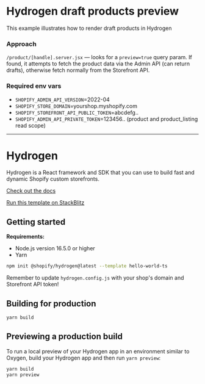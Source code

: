 # Hydrogen draft products preview

This example illustrates how to render draft products in Hydrogen

### Approach
`/product/[handle].server.jsx` — looks for a `preview=true` query param. If found, it attempts to fetch the product data via the Admin API (can return drafts), otherwise fetch normally from the Storefront API.

### Required env vars
- `SHOPIFY_ADMIN_API_VERSION`=2022-04
- `SHOPIFY_STORE_DOMAIN`=yourshop.myshopify.com
- `SHOPIFY_STOREFRONT_API_PUBLIC_TOKEN`=abcdefg..
- `SHOPIFY_ADMIN_API_PRIVATE_TOKEN`=123456.. (product and product_listing read scope)

---- 
# Hydrogen

Hydrogen is a React framework and SDK that you can use to build fast and dynamic Shopify custom storefronts.

[Check out the docs](https://shopify.dev/custom-storefronts/hydrogen)

[Run this template on StackBlitz](https://stackblitz.com/github/Shopify/hydrogen/tree/stackblitz/templates/hello-world-js)

## Getting started

**Requirements:**

- Node.js version 16.5.0 or higher
- Yarn

```bash
npm init @shopify/hydrogen@latest --template hello-world-ts
```

Remember to update `hydrogen.config.js` with your shop's domain and Storefront API token!

## Building for production

```bash
yarn build
```

## Previewing a production build

To run a local preview of your Hydrogen app in an environment similar to Oxygen, build your Hydrogen app and then run `yarn preview`:

```bash
yarn build
yarn preview
```
